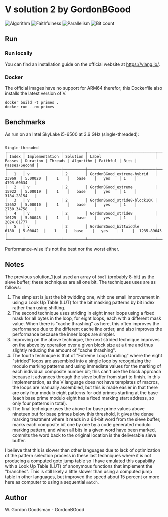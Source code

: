 # V solution 2 by GordonBGood

![Algorithm](https://img.shields.io/badge/Algorithm-base-green)
![Faithfulness](https://img.shields.io/badge/Faithful-yes-green)
![Parallelism](https://img.shields.io/badge/Parallel-no-green)
![Bit count](https://img.shields.io/badge/Bits-1-green)

## Run

### Run locally

You can find an installation guide on the official website at https://vlang.io/.

### Docker

The official images have no support for ARM64 therefor; this Dockerfile also installs the latest version of V.

```
docker build -t primes .
docker run --rm primes
```

## Benchmarks

As run on an Intel SkyLake i5-6500 at 3.6 GHz (single-threaded):

```
                                                                 Single-threaded                                                                 
┌───────┬────────────────┬──────────┬──────────────────────────────┬────────┬──────────┬─────────┬───────────┬──────────┬──────┬───────────────┐
│ Index │ Implementation │ Solution │ Label                        │ Passes │ Duration │ Threads │ Algorithm │ Faithful │ Bits │ Passes/Second │
├───────┼────────────────┼──────────┼──────────────────────────────┼────────┼──────────┼─────────┼───────────┼──────────┼──────┼───────────────┤
│   1   │ v              │ 2        │ GordonBGood_extreme-hybrid   │ 23969  │ 5.00020  │    1    │   base    │   yes    │ 1    │  4793.60634   │
│   2   │ v              │ 2        │ GordonBGood_extreme          │ 15922  │ 5.00019  │    1    │   base    │   yes    │ 1    │  3184.28154   │
│   3   │ v              │ 2        │ GordonBGood_stride8-block16K │ 13652  │ 5.00010  │    1    │   base    │   yes    │ 1    │  2730.34758   │
│   4   │ v              │ 2        │ GordonBGood_stride8          │ 10125  │ 5.00045  │    1    │   base    │   yes    │ 1    │  2024.81777   │
│   5   │ v              │ 2        │ GordonBGood_bittwiddle       │  6180  │ 5.00042  │    1    │   base    │   yes    │ 1    │  1235.89643   │
└───────┴────────────────┴──────────┴──────────────────────────────┴────────┴──────────┴─────────┴───────────┴──────────┴──────┴───────────────┘
```
Performance-wise it's not the best nor the worst either.

## Notes

The previous solution_1 just used an array of `bool` (probably 8-bit) as the sieve buffer; these techniques are all one bit.  The techniques uses are as follows:

1. The simplest is just the bit twidding one, with one small improvement in using a Look Up Table (LUT) for the bit masking patterns by bit index rather than using shifting.
2. The second technique uses striding in eight inner loops using a fixed mask for all bytes in the loop, for eight loops, each with a different mask value.  When there is "cache thrashing" as here, this often improves the performance due to the different cache line order, and also improves the performance because the inner loops are simpler.
3. Improving on the above technique, the next strided technique improves on the above by operation over a given block size at a time and thus slightly reducing the amount of "cache thrashing".
4. The fourth technique is that of "Extreme Loop Unrolling" where the eight "strided" loops are assembled into a single loop by recognizing the modulo marking patterns and using immediate values for the marking of each individual composite number bit; this can't use the block approach because it advances through the sieve buffer from start to finish.  In this implementation, as the V language does not have templates of macros, the loops are manually assembled, but this is made easier in that there are only four modulo eight patterns for odd primes starting at the base (each base prime modulo eight has a fixed marking start address, so only four patterns in total).
5. The final technique uses the above for base prime values above nineteen but for base primes below this threshold, it gives the dense marking treatment where it reads in a 64-bit word from the sieve buffer, marks each composite bit one by one by a code generated modulo marking pattern, and when all bits in a given word have been marked, commits the word back to the original location is the deliverable sieve buffer.

I believe that this is slower than other languages due to lack of optimization of the pattern selection process in these last techniques where it is not producing a computed goto jump table so I have emulated this capability with a Look Up Table (LUT) of anonymous functions that implement the "branches".  This is still likely a little slower than using a computed jump table in other languages, but improved the speed about 15 percent or more here as computer to using a sequential `match`.

## Author

W. Gordon Goodsman - GordonBGood
